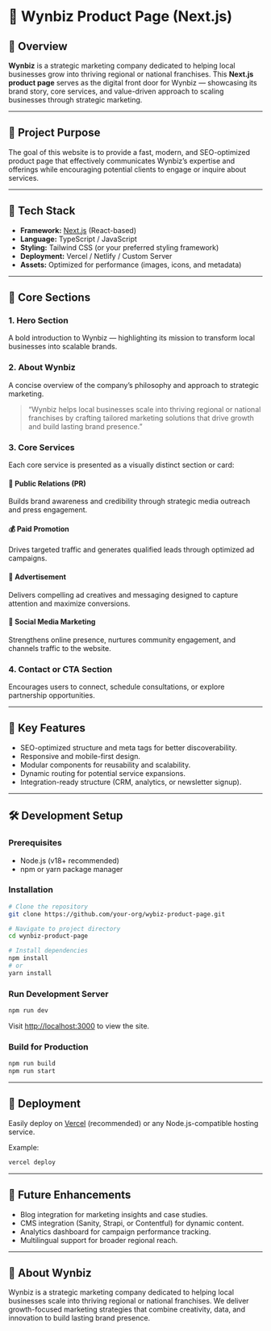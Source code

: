 # 🧭 Wynbiz Product Page (Next.js)

## 📖 Overview

**Wynbiz** is a strategic marketing company dedicated to helping local businesses grow into thriving regional or national franchises.
This **Next.js product page** serves as the digital front door for Wynbiz — showcasing its brand story, core services, and value-driven approach to scaling businesses through strategic marketing.

---

## 🚀 Project Purpose

The goal of this website is to provide a fast, modern, and SEO-optimized product page that effectively communicates Wynbiz’s expertise and offerings while encouraging potential clients to engage or inquire about services.

---

## 🧱 Tech Stack

* **Framework:** [Next.js](https://nextjs.org/) (React-based)
* **Language:** TypeScript / JavaScript
* **Styling:** Tailwind CSS (or your preferred styling framework)
* **Deployment:** Vercel / Netlify / Custom Server
* **Assets:** Optimized for performance (images, icons, and metadata)

---

## 🧩 Core Sections

### 1. **Hero Section**

A bold introduction to Wynbiz — highlighting its mission to transform local businesses into scalable brands.

### 2. **About Wynbiz**

A concise overview of the company’s philosophy and approach to strategic marketing.

> “Wynbiz helps local businesses scale into thriving regional or national franchises by crafting tailored marketing solutions that drive growth and build lasting brand presence.”

### 3. **Core Services**

Each core service is presented as a visually distinct section or card:

#### 📰 Public Relations (PR)

Builds brand awareness and credibility through strategic media outreach and press engagement.

#### 💰 Paid Promotion

Drives targeted traffic and generates qualified leads through optimized ad campaigns.

#### 🎯 Advertisement

Delivers compelling ad creatives and messaging designed to capture attention and maximize conversions.

#### 📱 Social Media Marketing

Strengthens online presence, nurtures community engagement, and channels traffic to the website.

### 4. **Contact or CTA Section**

Encourages users to connect, schedule consultations, or explore partnership opportunities.

---

## 🧠 Key Features

* SEO-optimized structure and meta tags for better discoverability.
* Responsive and mobile-first design.
* Modular components for reusability and scalability.
* Dynamic routing for potential service expansions.
* Integration-ready structure (CRM, analytics, or newsletter signup).

---

## 🛠️ Development Setup

### Prerequisites

* Node.js (v18+ recommended)
* npm or yarn package manager

### Installation

```bash
# Clone the repository
git clone https://github.com/your-org/wybiz-product-page.git

# Navigate to project directory
cd wynbiz-product-page

# Install dependencies
npm install
# or
yarn install
```

### Run Development Server

```bash
npm run dev
```

Visit [http://localhost:3000](http://localhost:3000) to view the site.

### Build for Production

```bash
npm run build
npm run start
```

---

## 🧭 Deployment

Easily deploy on [Vercel](https://vercel.com/) (recommended) or any Node.js-compatible hosting service.

Example:

```bash
vercel deploy
```

---

## 🧩 Future Enhancements

* Blog integration for marketing insights and case studies.
* CMS integration (Sanity, Strapi, or Contentful) for dynamic content.
* Analytics dashboard for campaign performance tracking.
* Multilingual support for broader regional reach.

---

## 👥 About Wynbiz

Wynbiz is a strategic marketing company dedicated to helping local businesses scale into thriving regional or national franchises.
We deliver growth-focused marketing strategies that combine creativity, data, and innovation to build lasting brand presence.

